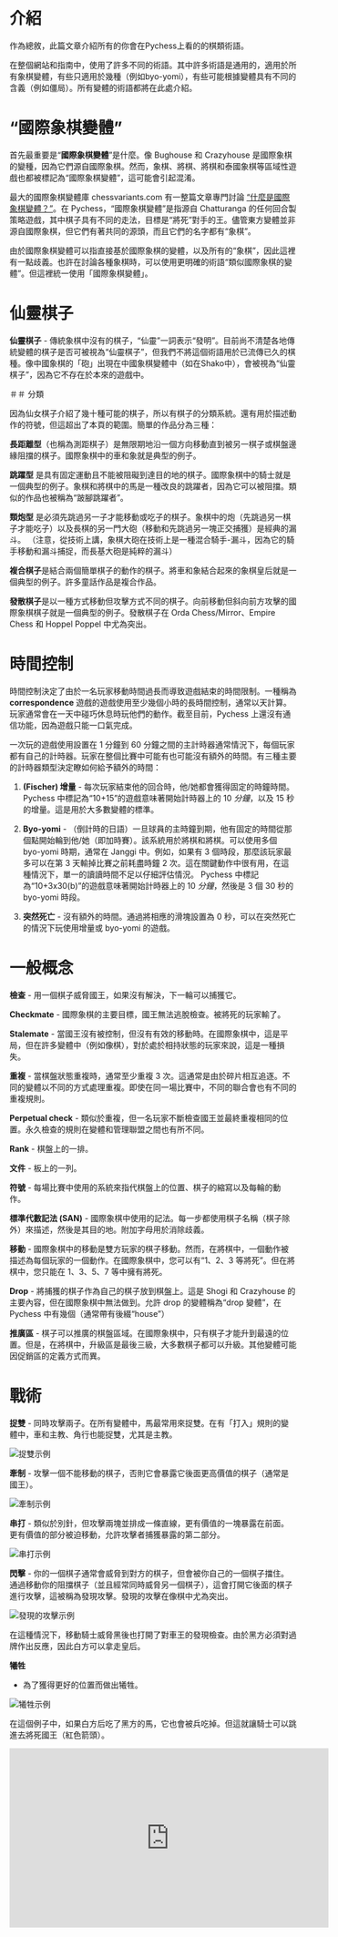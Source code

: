 # 介紹

作為總敘，此篇文章介紹所有的你會在Pychess上看的的棋類術語。


在整個網站和指南中，使用了許多不同的術語。其中許多術語是通用的，適用於所有象棋變體，有些只適用於幾種（例如byo-yomi），有些可能根據變體具有不同的含義（例如僵局）。所有變體的術語都將在此處介紹。


# “國際象棋變體”

首先最重要是“**國際象棋變體**”是什麼。像 Bughouse 和 Crazyhouse 是國際象棋的變種，因為它們源自國際象棋。然而，象棋、將棋、將棋和泰國象棋等區域性遊戲也都被標記為“國際象棋變體”，這可能會引起混淆。

最大的國際象棋變體庫 chessvariants.com 有一整篇文章專門討論 [“什麼是國際象棋變體？”](https://www.chessvariants.com/what.html)。在 Pychess，“國際象棋變體”是指源自 Chatturanga 的任何回合製策略遊戲，其中棋子具有不同的走法，目標是“將死”對手的王。儘管東方變體並非源自國際象棋，但它們有著共同的源頭，而且它們的名字都有“象棋”。

由於國際象棋變體可以指直接基於國際象棋的變體，以及所有的“象棋”，因此這裡有一點歧義。也許在討論各種象棋時，可以使用更明確的術語“類似國際象棋的變體”。但這裡統一使用「國際象棋變體」。

# 仙靈棋子

**仙靈棋子** - 傳統象棋中沒有的棋子，“仙靈”一詞表示“發明”。目前尚不清楚各地傳統變體的棋子是否可被視為“仙靈棋子”，但我們不將這個術語用於已流傳已久的棋種。像中國象棋的「砲」出現在中國象棋變體中（如在Shako中），會被視為“仙靈棋子”，因為它不存在於本來的遊戲中。


＃＃ 分類

因為仙女棋子介紹了幾十種可能的棋子，所以有棋子的分類系統。還有用於描述動作的符號，但這超出了本頁的範圍。簡單的作品分為三種：

**長距離型**（也稱為測距棋子）是無限期地沿一個方向移動直到被另一棋子或棋盤邊緣阻擋的棋子。國際象棋中的車和象就是典型的例子。

**跳躍型** 是具有固定運動且不能被阻礙到達目的地的棋子。國際象棋中的騎士就是一個典型的例子。象棋和將棋中的馬是一種改良的跳躍者，因為它可以被阻擋。類似的作品也被稱為“跛腳跳躍者”。

**類炮型** 是必須先跳過另一子才能移動或吃子的棋子。象棋中的炮（先跳過另一棋子才能吃子）以及長棋的另一門大砲（移動和先跳過另一塊正交捕獲）是經典的漏斗。 （注意，從技術上講，象棋大砲在技術上是一種混合騎手-漏斗，因為它的騎手移動和漏斗捕捉，而長基大砲是純粹的漏斗）

**複合棋子**是結合兩個簡單棋子的動作的棋子。將車和象結合起來的象棋皇后就是一個典型的例子。許多童話作品是複合作品。

**發散棋子**是以一種方式移動但攻擊方式不同的棋子。向前移動但斜向前方攻擊的國際象棋棋子就是一個典型的例子。發散棋子在 Orda Chess/Mirror、Empire Chess 和 Hoppel Poppel 中尤為突出。

# 時間控制

時間控制決定了由於一名玩家移動時間過長而導致遊戲結束的時間限制。一種稱為 **correspondence** 遊戲的遊戲使用至少幾個小時的長時間控制，通常以天計算。玩家通常會在一天中碰巧休息時玩他們的動作。截至目前，Pychess 上還沒有通信功能，因為遊戲只能一口氣完成。

一次玩的遊戲使用設置在 1 分鐘到 60 分鐘之間的主計時器通常情況下，每個玩家都有自己的計時器。玩家在整個比賽中可能有也可能沒有額外的時間。有三種主要的計時器類型決定瞭如何給予額外的時間：

1. **(Fischer) 增量** - 每次玩家結束他的回合時，他/她都會獲得固定的時鐘時間。 Pychess 中標記為“10+15”的遊戲意味著開始計時器上的 10 *分鐘*，以及 15 秒的增量。這是用於大多數變體的標準。

2. **Byo-yomi** - （倒計時的日語）一旦球員的主時鐘到期，他有固定的時間從那個點開始輪到他/她（即加時賽）。該系統用於將棋和將棋。可以使用多個 byo-yomi 時期，通常在 Janggi 中。例如，如果有 3 個時段，那麼該玩家最多可以在第 3 天輸掉比賽之前耗盡時鐘 2 次。這在關鍵動作中很有用，在這種情況下，單一的讀讀時間不足以仔細評估情況。 Pychess 中標記為“10+3x30(b)”的遊戲意味著開始計時器上的 10 *分鐘*，然後是 3 個 30 秒的 byo-yomi 時段。

3. **突然死亡** - 沒有額外的時間。通過將相應的滑塊設置為 0 秒，可以在突然死亡的情況下玩使用增量或 byo-yomi 的遊戲。

# 一般概念

**檢查** - 用一個棋子威脅國王，如果沒有解決，下一輪可以捕獲它。

**Checkmate** - 國際象棋的主要目標，國王無法逃脫檢查。被將死的玩家輸了。

**Stalemate** - 當國王沒有被控制，但沒有有效的移動時。在國際象棋中，這是平局，但在許多變體中（例如像棋），對於處於相持狀態的玩家來說，這是一種損失。

**重複** - 當棋盤狀態重複時，通常至少重複 3 次。這通常是由於碎片相互追逐。不同的變體以不同的方式處理重複。即使在同一場比賽中，不同的聯合會也有不同的重複規則。

**Perpetual check** - 類似於重複，但一名玩家不斷檢查國王並最終重複相同的位置。永久檢查的規則在變體和管理聯盟之間也有所不同。

**Rank** - 棋盤上的一排。

**文件** - 板上的一列。

**符號** - 每場比賽中使用的系統來指代棋盤上的位置、棋子的縮寫以及每輪的動作。

**標準代數記法 (SAN)** - 國際象棋中使用的記法。每一步都使用棋子名稱（棋子除外）來描述，然後是其目的地。附加字母用於消除歧義。

**移動** - 國際象棋中的移動是雙方玩家的棋子移動。然而，在將棋中，一個動作被描述為每個玩家的一個動作。在國際象棋中，您可以有“1、2、3 等將死”。但在將棋中，您只能在 1、3、5、7 等中擁有將死。

**Drop** - 將捕獲的棋子作為自己的棋子放到棋盤上。這是 Shogi 和 Crazyhouse 的主要內容，但在國際象棋中無法做到。允許 drop 的變體稱為“drop 變體”，在 Pychess 中有幾個（通常帶有後綴“house”）

**推廣區** - 棋子可以推廣的棋盤區域。在國際象棋中，只有棋子才能升到最遠的位置。但是，在將棋中，升級區是最後三級，大多數棋子都可以升級。其他變體可能因促銷區的定義方式而異。

# 戰術

**捉雙** - 同時攻擊兩子。在所有變體中，馬最常用來捉雙。在有「打入」規則的變體中，車和主教、角行也能捉雙，尤其是主教。

![捉雙示例](https://github.com/gbtami/pychess-variants/blob/master/static/images/CVariantsGuide/Fork.png)

**牽制** - 攻擊一個不能移動的棋子，否則它會暴露它後面更高價值的棋子（通常是國王）。

![牽制示例](https://github.com/gbtami/pychess-variants/blob/master/static/images/CVariantsGuide/Pin.png)

**串打** - 類似於別針，但攻擊兩塊並排成一條直線，更有價值的一塊暴露在前面。更有價值的部分被迫移動，允許攻擊者捕獲暴露的第二部分。

![串打示例](https://github.com/gbtami/pychess-variants/blob/master/static/images/CVariantsGuide/Skewer.png)

**閃擊** - 你的一個棋子通常會威脅到對方的棋子，但會被你自己的一個棋子擋住。通過移動你的阻擋棋子（並且經常同時威脅另一個棋子），這會打開它後面的棋子進行攻擊，這被稱為發現攻擊。發現的攻擊在像棋中尤為突出。

![發現的攻擊示例](https://github.com/gbtami/pychess-variants/blob/master/static/images/CVariantsGuide/Discovery.png)

在這種情況下，移動騎士威脅黑後也打開了對車王的發現檢查。由於黑方必須對過牌作出反應，因此白方可以拿走皇后。

**犧牲**
- 為了獲得更好的位置而做出犧牲。

![犧牲示例](https://github.com/gbtami/pychess-variants/blob/master/static/images/CVariantsGuide/Sacrifice.png)

在這個例子中，如果白方后吃了黑方的馬，它也會被兵吃掉。但這就讓騎士可以跳進去將死國王（紅色箭頭）。

<iframe width="560" height="315" src="https://www.youtube.com/embed/e4jYQ0UMmGk" frameborder="0" allowfullscreen></iframe>
